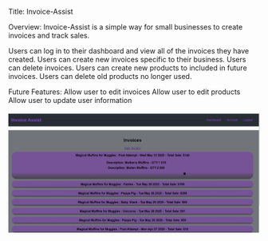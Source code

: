 Title: Invoice-Assist

Overview:
Invoice-Assist is a simple way for small businesses to create invoices and track sales.

Users can log in to their dashboard and view all of the invoices they have created.
Users can create new invoices specific to their business.
Users can delete invoices.
Users can create new products to included in future invoices.
Users can delete old products no longer used.

Future Features:
Allow user to edit invoices
Allow user to edit products
Allow user to update user information

![](images/Invoice-Assist.png)
